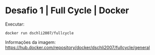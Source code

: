 # Desafio 1 | Full Cycle | Docker

Executar:

`docker run dschli2007/fullcycle`

Informações da imagem:
https://hub.docker.com/repository/docker/dschli2007/fullcycle/general
